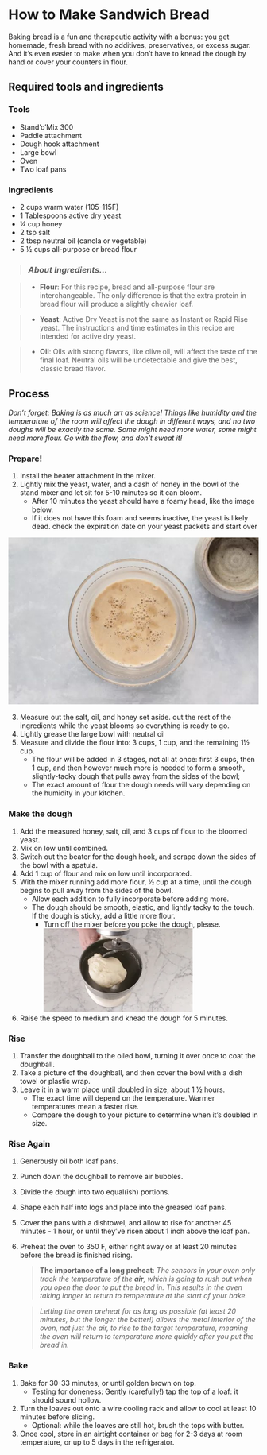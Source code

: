 # How to Make Sandwich Bread

Baking bread is a fun and therapeutic activity with a bonus: you get homemade, fresh bread with no additives, preservatives, or excess sugar. And it’s even easier to make when you don’t have to knead the dough by hand or cover your counters in flour.

## Required tools and ingredients
### Tools
- Stand’o’Mix 300
- Paddle attachment
- Dough hook attachment
- Large bowl
- Oven
- Two loaf pans

### Ingredients
- 2 cups warm water (105-115F)
- 1 Tablespoons active dry yeast
- ¼ cup honey 
- 2 tsp salt
- 2 tbsp neutral oil (canola or vegetable) 
- 5 ½ cups all-purpose or bread flour

> ### *About Ingredients…*
 
> - **Flour**: For this recipe, bread and all-purpose flour are interchangeable. The only difference is that the extra protein in bread flour will produce a slightly chewier loaf.
  
> - **Yeast**: Active Dry Yeast is not the same as Instant or Rapid Rise yeast. The instructions and time estimates in this recipe are intended for active dry yeast.
  
> - **Oil**: Oils with strong flavors, like olive oil, will affect the taste of the final loaf. Neutral oils will be undetectable and give the best, classic bread flavor.

## Process

_Don’t forget: Baking is as much art as science! Things like humidity and the temperature of the room will affect the dough in different ways, and no two doughs will be exactly the same. Some might need more water, some might need more flour. Go with the flow, and don't sweat it!_

### Prepare!
1. Install the beater attachment in the mixer.
2. Lightly mix the yeast, water, and a dash of honey in the bowl of the stand mixer and let sit for 5-10 minutes so it can bloom.
   - After 10 minutes the yeast should have a foamy head, like the image below.
   - If it does not have this foam and seems inactive, the yeast is likely dead. check the expiration date on your yeast packets and start over

![Bloomed, foamy yeast that is ready to bake with](<assets/images/screenshots/Bread pics/Blooming yeast resize.jpg>)

3. Measure out the salt, oil,  and honey set aside. out the rest of the ingredients while the yeast blooms so everything is ready to go.
4. Lightly grease the large bowl with neutral oil
5. Measure and divide the flour into: 3 cups, 1 cup, and the remaining 1½ cup. 
   - The flour will be added in 3 stages, not all at once: first 3 cups, then 1 cup, and then however much more is needed to form a smooth, slightly-tacky dough that pulls away from the sides of the bowl;
   - The exact amount of flour the dough needs will vary depending on the humidity in your kitchen.

### Make the dough
1. Add the measured honey, salt, oil, and 3 cups of flour to the bloomed yeast.
2. Mix on low until combined.
3. Switch out the beater for the dough hook, and scrape down the sides of the bowl with a spatula.
4. Add 1 cup of flour and mix on low until incorporated. 
5. With the mixer running add more flour, ½ cup at a time, until the dough begins to pull away from the sides of the bowl. 
   - Allow each addition to fully incorporate before adding more.
   - The dough should be smooth, elastic, and lightly tacky to the touch. If the dough is sticky, add a little more flour. 
      - Turn off the mixer before you poke the dough, please.
![The doughball is cohesive, smooth, and pulls away from the mixing bowl.](<assets/images/screenshots/Bread pics/Bread dough.webp>)
6. Raise the speed to medium and knead the dough for 5 minutes.


### Rise
1. Transfer the doughball to the oiled bowl, turning it over once to coat the doughball.
2. Take a picture of the doughball, and then cover the bowl with a dish towel or plastic wrap.
3. Leave it in a warm place until doubled in size, about 1 ½ hours.
   - The exact time will depend on the temperature. Warmer temperatures mean a faster rise.
   - Compare the dough to your picture to determine when it’s doubled in size.

### Rise Again
1. Generously oil both loaf pans.
2. Punch down the doughball to remove air bubbles.
3. Divide the dough into two equal(ish) portions.
4. Shape each half into logs and place into the greased loaf pans.
5. Cover the pans with a dishtowel, and allow to rise for another 45 minutes - 1 hour, or until they’ve risen about 1 inch above the loaf pan.
6. Preheat the oven to 350 F, either right away or at least 20 minutes before the bread is finished rising.

    > **The importance of a long preheat**: _The sensors in your oven only track the temperature of the **air**, which is going to rush out when you open the door to put the bread in. This results in the oven taking longer to return to temperature at the start of your bake._

   > _Letting the oven preheat for as long as possible (at least 20 minutes, but the longer the better!) allows the metal interior of the oven, not just the air, to rise to the target temperature, meaning the oven will return to temperature more quickly after you put the bread in._

### Bake
1. Bake for 30-33 minutes, or until golden brown on top.
   - Testing for doneness: Gently (carefully!) tap the top of a loaf: it should sound hollow.
2. Turn the loaves out onto a wire cooling rack and allow to cool at least 10 minutes before slicing.
   - Optional: while the loaves are still hot, brush the tops with butter.
3. Once cool, store in an airtight container or bag for 2-3 days at room temperature, or up to 5 days in the refrigerator.
